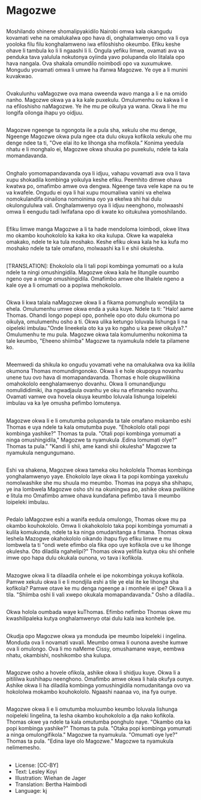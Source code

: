 # Magozwe

##
Moshilando shinene shomalipyakidilo Nairobi omwa kala okangudu kovamati vehe na omalukalwa opo hava di, onghalamwenyo omo va li oya yooloka filu filu konghalamweno iwa efiloshisho okeumbo. Efiku keshe ohave li tambula ko li li ngaashi li li. Ongula yefiku limwe, ovamati ava va penduka tava yalulula nokutonya oyiinda yavo polupanda olo litalala opo hava nangala. Ova shakala omundilo noimbodi opo va xuxumukwe. Mongudu yovamati omwa li umwe ha ifanwa Magozwe. Ye oye a li munini kuvakwao.

##
Ovakulunhu vaMagozwe ova mana oweenda wavo manga a li e na omido nanho. Magozwe okwa ya a ka kale puxekulu. Omulumenhu ou kakwa li e na efiloshisho naMagozwe. Ye ihe mu pe oikulya ya wana. Okwa li he mu longifa oilonga ihapu yo oidjuu.

##
Magozwe ngeenge ta ngongota ile a pula sha, xekulu ohe mu denge, Ngeenge Magozwe okwa pula ngee ota dulu okuya kofikola xekulu ohe mu denge ndee ta ti, "Ove elai ito ke lihonga sha mofikola.” Konima yeedula nhatu e li monghalo ei, Magozwe okwa shuuka po puxekulu, ndele ta kala momandavanda.

##
Onghalo yomomapandavanda oya li idjuu, vahapu vovamati ava ova li tava xupu shokadila kombinga yoikulya keshe efiku. Peemhito dimwe ohava kwatwa po, omafimbo amwe ova dengwa. Ngeenge tava vele kape na ou te va kwafele. Ongudu ei oya li hai xupu moumaliwa vanini va ehelwa nomokulandifa oinailona nomoinima oyo ya ekelwa shi hai dulu okulongululwa vali. Onghalamwenyo oya li idjuu neenghono, molwaashi omwa li eengudu tadi lwifafana opo di kwate ko oitukulwa yomoshilando.

##
Efiku limwe manga Magozwe a li ta hade mendoloma loimbodi, okwe litwa mo okambo kouhokololo ka kaka ko oka kulupa. Okwe ka wapaleka omakako, ndele te ka tula moshako. Keshe efiku okwa kala he ka kufa mo moshako ndele ta tale omafano, molwaashi ka li e shii okulesha.

##
[TRANSLATION]: Ehokololo ola li tali popi kombinga yomumati oo a kula ndele ta ningi omushingidila. Magozwe okwa kala he litungile ouumbo ngeno oye a ninge omushingidila. Omafimbo amwe ohe lihalele ngeno a kale oye a li omumati oo a popiwa mehokololo.

##
Okwa li kwa talala naMagozwe okwa li a fikama pomunghulo wondjila ta ehela. Omulumenhu umwe okwa enda a yuka kuye. Ndele ta ti: "Halo! aame Thomas. Ohandi longo popepi opo, ponhele opo oto dulu okumona po oikulya, omulumenhu osho a ti. Okwa ulika ketungo loluvala lishunga li na oipeleki imbulau."Onde lineekela oto ka ya ko ngaho u ka pewe oikulya?." Omulumenhu te mu pula. Magozwe okwa tala komulumenhu nokonima ta tale keumbo, "Eheeno shiimba" Magozwe ta nyamukula ndele ta pilamene ko.

##
Meemwedi da shikula ko ongudu yovamati vehe na omalukalwa ova ka ikilila okumona Thomas momundingonoko. Okwa li e hole okupopya novanhu unene tuu ovo hava di momapandavanda. Thomas e hole okupwilikina omahokololo eenghalamwenyo dovanhu. Okwa li omunandjungu nomulididimiki, iha ngwadjaula ovanhu ye oku na efimaneko novanhu. Ovamati vamwe ova hovela okuya keumbo loluvala lishunga loipeleki imbulau va ka lye omusha pefimbo lomutenya.

##
Magozwe okwa li e li omutumba polupanda ta tale omafano mokambo eshi Thomas e uya ndele ta kala omutumba puye. "Ehokololo otali popi kombinga yashike?" Thomas ta pula. "Otali popi kombinga yomumati a ninga omushingidila," Magozwe ta nyamukula .Edina lomumati olye?" Thomas ta pula." "Kandi li shii, ame kandi shii okulesha" Magozwe ta nyamukula nengungumano.

##
Eshi va shakena, Magozwe okwa tameka oku hokololela Thomas kombinga yonghalamwenyo yaye. Ehokololo laye okwa li ta popi kombinga yaxekulu nomolwashike she mu shuula mo meumbo. Thomas ina popya sha shihapu, ye ina lombwela Magozwe osho shi na okuningwa po, ashike okwa pwilikine e litula mo Omafimbo amwe ohava kundafana pefimbo tava li meumbo loipeleki imbulau.

##
Pedalo laMagozwe eshi a wanifa eedula omulongo, Thomas okwe mu pa okambo kouhokololo. Omwa li okahokololo taka popi kombinga yomumati a kulila komukunda, ndele ta ka ninga omudanitanga a fimana. Thomas okwa leshela Mazogwe okahokololo oikando ihapu fiyo efiku limwe e mu lombwela ta ti "ondi wete efimbo ola fika opo uye kofikola ove u ke lihonge okulesha. Oto diladila ngahelipi?" Thomas okwa yelifila kutya oku shi onhele imwe opo hapa dulu okukala ounona, vo tava i kofikola.

##
Mazogwe okwa li ta dilaadila onhele ei ipe nokombinga yokuya kofikola. Pamwe xekulu okwa li e li mondjila eshi a tile ye elai ite ke lihonga sha kofikola? Pamwe otave ke mu denga ngeenge a i monhele ei ipe? Okwa li a tila. "Shiimba oshi li vali xwepo okukala momapandavanda." Osho a diladila..

##
Okwa holola oumbada waye kuThomas. Efimbo nefimbo Thomas okwe mu kwashilipaleka kutya onghalamwenyo otai dulu kala iwa konhele ipe.

##
Okudja opo Magozwe okwa ya monduda ipe meumbo loipeleki i ingelina. Monduda ova li novamati vavali. Meumbo omwa li ounona aveshe kumwe ova li omulongo. Ova li mo naMeme Cissy, omushamane waye, eembwa nhatu, okambishi, noshikombo sha kulupa.

##
Magozwe osho a hovele ofikola, ashike okwa li shidjuu kuye. Okwa li a pitililwa kushihapu neenghono. Omafimbo amwe okwa li hala okufya ounye. Ashike okwa li ha diladila kombinga yomushingidila nomudanitanga ovo va hokololwa mokambo kouhokololo. Ngaashi naanaa vo, ina fya ounye.

##
Magozwe okwa li e li omutumba moluumbo keumbo loluvala lishunga noipeleki lingelina, ta lesha okambo kouhokololo a dja nako kofikola. Thomas okwe ya ndele ta kala omutumba ponghulo naye. "Okambo ota ka popi kombinga yashike?" Thomas ta pula. "Otaka popi kombinga yomumati a ninga omulongifikola." Magozwe ta nyamukula. "Omumati oye lye?" Thomas ta pula. "Edina laye olo Magozwe." Magozwe ta nyamukula nelimemesho.

##
* License: [CC-BY]
* Text: Lesley Koyi
* Illustration: Wiehan de Jager
* Translation: Bertha Haimbodi
* Language: kj

